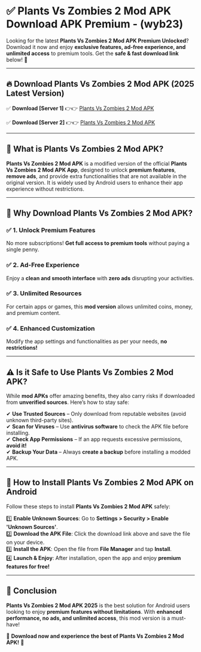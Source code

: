 
# ✅ Plants Vs Zombies 2 Mod APK Download APK Premium -  (wyb23) 

Looking for the latest **Plants Vs Zombies 2 Mod APK Premium Unlocked**? Download it now and enjoy **exclusive features, ad-free experience, and unlimited access** to premium tools. Get the **safe & fast download link** below! 🚀

---

## 🔥 Download Plants Vs Zombies 2 Mod APK (2025 Latest Version)

✅ **Download [Server 1]** 👉👉 [Plants Vs Zombies 2 Mod APK ](https://apkcomod.com?title=Plants_Vs_Zombies_2_Mod_APK)  

✅ **Download [Server 2]** 👉👉 [Plants Vs Zombies 2 Mod APK ](https://apkcomod.com?title=Plants_Vs_Zombies_2_Mod_APK)  


---

## 📌 What is Plants Vs Zombies 2 Mod APK?

**Plants Vs Zombies 2 Mod APK** is a modified version of the official **Plants Vs Zombies 2 Mod APK App**, designed to unlock **premium features**, **remove ads**, and provide extra functionalities that are not available in the original version. It is widely used by Android users to enhance their app experience without restrictions.

---

## 🌟 Why Download Plants Vs Zombies 2 Mod APK?

### ✅ 1. Unlock Premium Features
No more subscriptions! **Get full access to premium tools** without paying a single penny.

### ✅ 2. Ad-Free Experience
Enjoy a **clean and smooth interface** with **zero ads** disrupting your activities.

### ✅ 3. Unlimited Resources
For certain apps or games, this **mod version** allows unlimited coins, money, and premium content.

### ✅ 4. Enhanced Customization
Modify the app settings and functionalities as per your needs, **no restrictions!**

---

## ⚠️ Is it Safe to Use Plants Vs Zombies 2 Mod APK?

While **mod APKs** offer amazing benefits, they also carry risks if downloaded from **unverified sources**. Here’s how to stay safe:

✔ **Use Trusted Sources** – Only download from reputable websites (avoid unknown third-party sites).  
✔ **Scan for Viruses** – Use **antivirus software** to check the APK file before installing.  
✔ **Check App Permissions** – If an app requests excessive permissions, **avoid it!**  
✔ **Backup Your Data** – Always **create a backup** before installing a modded APK.

---

## 📲 How to Install Plants Vs Zombies 2 Mod APK on Android

Follow these steps to install **Plants Vs Zombies 2 Mod APK** safely:

1️⃣ **Enable Unknown Sources**: Go to **Settings > Security > Enable 'Unknown Sources'**.  
2️⃣ **Download the APK File**: Click the download link above and save the file on your device.  
3️⃣ **Install the APK**: Open the file from **File Manager** and tap **Install**.  
4️⃣ **Launch & Enjoy**: After installation, open the app and enjoy **premium features for free!**

---

## 🚀 Conclusion

**Plants Vs Zombies 2 Mod APK 2025** is the best solution for Android users looking to enjoy **premium features without limitations**. With **enhanced performance, no ads, and unlimited access**, this mod version is a must-have!

🔻 **Download now and experience the best of Plants Vs Zombies 2 Mod APK!** 🔻

